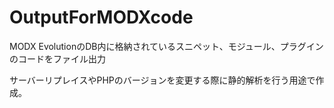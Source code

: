 # OutputForMODXcode
MODX EvolutionのDB内に格納されているスニペット、モジュール、プラグインのコードをファイル出力

サーバーリプレイスやPHPのバージョンを変更する際に静的解析を行う用途で作成。
